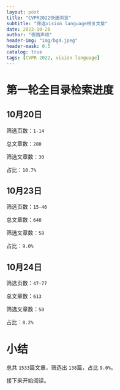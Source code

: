 ```yaml
---
layout: post
title: "CVPR2022快速浏览"
subtitle: "筛选vision language相关文章"
date: 2022-10-20
author: "夜雨声烦"
header-img: "img/bg4.jpeg"
header-mask: 0.5
catalog: true
tags: [CVPR 2022, vision language]
---
```

# 第一轮全目录检索进度

## 10月20日

筛选页数：`1-14`

总文章数：`280`

筛选文章数：`30`

占比：`10.7%`

## 10月23日

筛选页数：`15-46`

总文章数：`640`

筛选文章数：`58`

占比：`9.0%`

## 10月24日

筛选页数：`47-77`

总文章数：`613`

筛选文章数：`50`

占比：`8.2%`

# 小结

总共 `1533`篇文章，筛选出 `138`篇，占比 `9.0%`。

接下来开始阅读。
